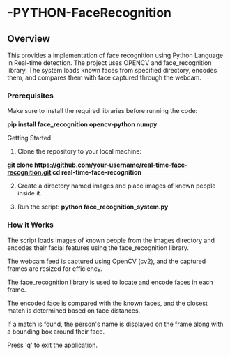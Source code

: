 # -PYTHON-FaceRecognition


## Overview
This provides a implementation of face recognition using Python Language in Real-time detection. The project uses OPENCV and face_recognition library. The system loads known faces from specified directory, encodes them, and compares them with face captured through the webcam.

### Prerequisites
Make sure to install the required libraries before running the code:

**pip install face_recognition opencv-python numpy**

Getting Started

1.  Clone the repository to your local machine:

**git clone https://github.com/your-username/real-time-face-recognition.git
cd real-time-face-recognition**

2. Create a directory named images and place images of known people inside it.

3. Run the script:
**python face_recognition_system.py**

### How it Works
The script loads images of known people from the images directory and encodes their facial features using the face_recognition library.

The webcam feed is captured using OpenCV (cv2), and the captured frames are resized for efficiency.

The face_recognition library is used to locate and encode faces in each frame.

The encoded face is compared with the known faces, and the closest match is determined based on face distances.

If a match is found, the person's name is displayed on the frame along with a bounding box around their face.

Press 'q' to exit the application.
